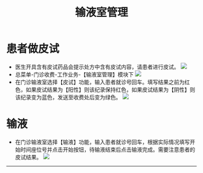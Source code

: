 ﻿---
title: 输液室管理
description: 本文主要介绍患者做皮试及输液，使用人员：门诊护士。
categories:
 - 护士
tags:
 - 皮试
 - 输液室
---
# 患者做皮试
* 医生开具含有皮试药品会提示处方中含有皮试内容，请患者进行皮试。
![](http://7xq6bn.com1.z0.glb.clouddn.com/18-9-29/83333046.jpg)
* 总菜单-门诊收费-工作业务-【输液室管理】模块下
![](http://7xq6bn.com1.z0.glb.clouddn.com/18-9-29/19468729.jpg)
* 在门诊输液室选择【皮试】功能，输入患者就诊号回车。填写结果之前为红色，如果皮试结果为【阳性】则该纪录保持红色，如果皮试结果为【阴性】则该纪录变为蓝色，发送至收费处后变为绿色。
![](http://7xq6bn.com1.z0.glb.clouddn.com/18-9-29/63937424.jpg)
# 输液
* 在门诊输液室选择【输液】功能，输入患者就诊号回车，根据实际情况填写开始时间座位号并点击开始按钮，待输液结束后点击输液完成。需要注意患者的皮试结果。
![](http://7xq6bn.com1.z0.glb.clouddn.com/18-9-29/14260467.jpg)
---

